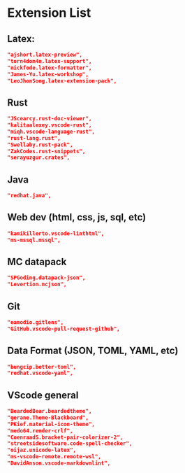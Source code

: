 # Extension List

## Latex:

```json
"ajshort.latex-preview",
"torn4dom4n.latex-support",
"nickfode.latex-formatter",
"James-Yu.latex-workshop",
"LeoJhonSong.latex-extension-pack",
```

## Rust

```json
"JScearcy.rust-doc-viewer",
"kalitaalexey.vscode-rust",
"miqh.vscode-language-rust",
"rust-lang.rust",
"Swellaby.rust-pack",
"ZakCodes.rust-snippets",
"serayuzgur.crates",
```

## Java

```json
"redhat.java",
```

## Web dev (html, css, js, sql, etc)

```json
"kamikillerto.vscode-linthtml",
"ms-mssql.mssql",
```

## MC datapack

```json
"SPGoding.datapack-json",
"Levertion.mcjson",
```

## Git

```json
"eamodio.gitlens",
"GitHub.vscode-pull-request-github",
```

## Data Format (JSON, TOML, YAML, etc)

```json
"bungcip.better-toml",
"redhat.vscode-yaml",
```

## VScode general

```json
"BeardedBear.beardedtheme",
"gerane.Theme-Blackboard",
"PKief.material-icon-theme",
"medo64.render-crlf",
"CoenraadS.bracket-pair-colorizer-2",
"streetsidesoftware.code-spell-checker",
"oijaz.unicode-latex",
"ms-vscode-remote.remote-wsl",
"DavidAnson.vscode-markdownlint",
```

